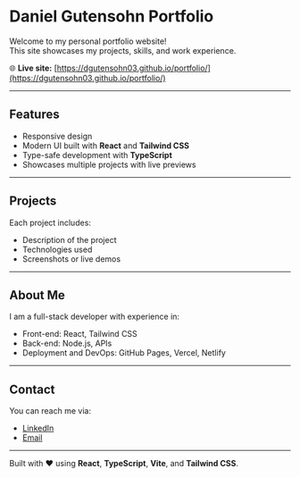 # Daniel Gutensohn Portfolio

Welcome to my personal portfolio website!  
This site showcases my projects, skills, and work experience.

🌐 **Live site:** [https://dgutensohn03.github.io/portfolio/](https://dgutensohn03.github.io/portfolio/)

---

## Features

- Responsive design
- Modern UI built with **React** and **Tailwind CSS**
- Type-safe development with **TypeScript**
- Showcases multiple projects with live previews

---

## Projects

Each project includes:

- Description of the project
- Technologies used
- Screenshots or live demos

---

## About Me

I am a full-stack developer with experience in:

- Front-end: React, Tailwind CSS
- Back-end: Node.js, APIs
- Deployment and DevOps: GitHub Pages, Vercel, Netlify

---

## Contact

You can reach me via:

- [LinkedIn](https://www.linkedin.com/in/dgutensohn/)
- [Email](mailto:your-email@example.com)

---

Built with ❤️ using **React**, **TypeScript**, **Vite**, and **Tailwind CSS**.
